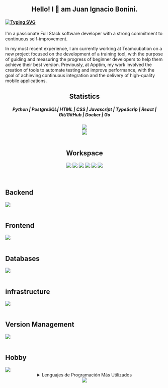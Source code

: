 <h2 align="center">Hello! I 👋 am Juan Ignacio Bonini.</h2>
<h4 align="left">

[![Typing SVG](https://readme-typing-svg.herokuapp.com?color=0078D4&lines=Full+stack+developer;Continuous+self-improvement;Continuous+Learner;Problem+Solver)](https://git.io/typing-svg)
</h4>
<div>
  <span align="left"><p>I'm a passionate Full Stack software developer with a strong commitment to continuous self-improvement.</p>

<p>In my most recent experience, I am currently working at Teamcubation on a new project focused on the development of a training tool, with the purpose of guiding and measuring the progress of beginner developers to help them achieve their best version. Previously, at Apptim, my work involved the creation of tools to automate testing and improve performance, with the goal of achieving continuous integration and the delivery of high-quality mobile applications.</p></span>
</div>
<div align="center">
  <h2 align="center">Statistics</h2>
  <h5 align="center"> Python | PostgreSQL|  HTML | CSS | Javascript | TypeScrip | React | Git/GitHub | Docker | Go </h5>
  <img src="https://github-readme-streak-stats.herokuapp.com/?user=ioanne&theme=tokyonight" />
</div>
<div align="center">
    <a href="https://www.linkedin.com/in/juan-ignacio-bonini/">
    <img src="https://img.shields.io/badge/linkedin-%230077B5.svg?&style=for-the-badge&logo=linkedin&logoColor=white" />
  </a>
</div>
<br clear="both">
<div align="center">
  <h2 align="center">Workspace</h2>
  <img src="https://img.shields.io/badge/Ubuntu-E95420?style=for-the-badge&logo=ubuntu&logoColor=white" />
  <img src="https://img.shields.io/badge/mac-384d54?style=for-the-badge&logo=macOS&logoColor=white" />
<img src="https://img.shields.io/badge/windows-%230078D6.svg?&style=for-the-badge&logo=windows&logoColor=white" />
  <img src="https://img.shields.io/badge/VSCode-0078D4?style=for-the-badge&logo=visual%20studio%20code&logoColor=white" />
  <img src="https://img.shields.io/badge/docker-%230db7ed.svg?&style=for-the-badge&logo=docker&logoColor=white" />
  <img src="https://img.shields.io/badge/terminal-552233?style=for-the-badge&logo=powershell&logoColor=white" />

</div>
<br clear="both">
<div align="left">
<br clear="both">
  <h2 align="left">Backend</h2> 
  <a href="[https://skillicons.dev](https://scriptr.dev/cv/)">
    <img src="https://skillicons.dev/icons?i=py,django,fastapi,flask,rabbitmq,tensorflow,js,go,cs,dotnet&theme=dark" />
  </a>
  <br clear="both">
  <br clear="both">
  <h2 align="left">Frontend</h2>
  <a href="[https://skillicons.dev](https://scriptr.dev/cv/)">
    <img src="https://skillicons.dev/icons?i=html,css,js,ts,react,redux,jquery&theme=dark" />
  </a>
  <br clear="both">
  <br clear="both">
  <h2 align="left">Databases</h2>
  <a href="[https://skillicons.dev](https://scriptr.dev/cv/)">
    <img src="https://skillicons.dev/icons?i=postgres,mysql,mongodb,redis,sqlite&theme=dark" />
  </a>
  <br clear="both">
  <br clear="both">
  <h2 align="left">infrastructure</h2>
  <a href="[https://skillicons.dev](https://scriptr.dev/cv/)">
    <img src="https://skillicons.dev/icons?i=aws,linux,nginx,kubernetes,docker,powershell&theme=dark" />
  </a>
  <br clear="both">
  <br clear="both">
  <h2 align="left">Version Management</h2>
  <a href="[https://skillicons.dev](https://scriptr.dev/cv/)">
    <img src="https://skillicons.dev/icons?i=git,github&theme=dark" />
  </a>
  <br clear="both">
  <br clear="both">
  <h2 align="left">Hobby</h2>
  <a href="[https://skillicons.dev](https://scriptr.dev/cv/)">
    <img src="https://skillicons.dev/icons?i=unity,unreal,arduino&theme=dark" />
  </a>
</div>

<div align="center">
  <details>
    <summary>Lenguajes de Programación Más Utilizados</summary>
    <img src="https://github-readme-stats.vercel.app/api/top-langs/?username=ioanne&layout=compact&langs_count=20&theme=city_lights" align="center" />
  </details>
  <img alingn="center" src="https://profile-counter.glitch.me/ioanne/count.svg" /></p>
</div>

